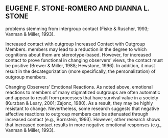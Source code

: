 ## EUGENE F. STONE-ROMERO AND DIANNA L. STONE

problems stemming from intergroup contact (Fiske & Ruscher, 1993; Vanman & Miller, 1993).

Increased contact with outgroup Increased Contact with Outgroup Members. members may lead to a reduction in the degree to which cognitions about them are stereotype-based. However, for increased contact to prove functional in changing observers’ views, the contact must be positive (Brewer & Miller, 1988; Hewstone, 1996). In addition, it must result in the decategorization (more speciﬁcally, the personalization) of outgroup members.

Changing Observers’ Emotional Reactions. As noted above, emotional reactions to members of many stigmatized outgroups are often automatic and appear to result from processes that have survival value in a society (Kurzban & Leary, 2001; Zajonc, 1980). As a result, they may be highly resistant to change. Nevertheless, some research suggests that negative affective reactions to outgroup members can be attenuated through increased contact (e.g., Bornstein, 1993). However, other research shows that increased contact results in more negative emotional responses (e.g., Vanman & Miller, 1993).
